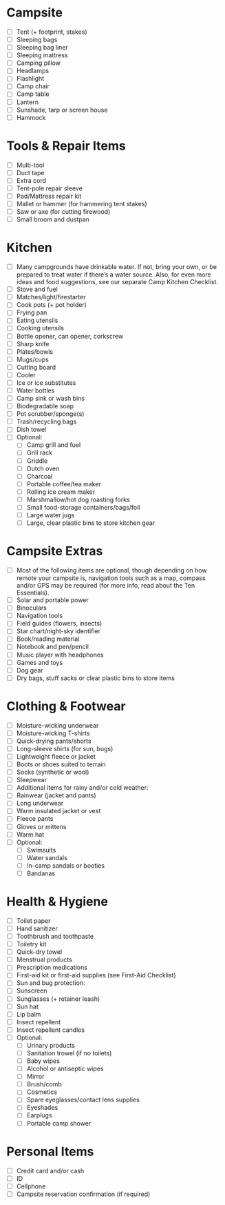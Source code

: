 # Campsite
- [ ] Tent (+ footprint, stakes)
- [ ] Sleeping bags
- [ ] Sleeping bag liner
- [ ] Sleeping mattress
- [ ] Camping pillow
- [ ] Headlamps
- [ ] Flashlight
- [ ] Camp chair
- [ ] Camp table
- [ ] Lantern
- [ ] Sunshade, tarp or screen house
- [ ] Hammock

# Tools & Repair Items
- [ ] Multi-tool
- [ ] Duct tape
- [ ] Extra cord
- [ ] Tent-pole repair sleeve
- [ ] Pad/Mattress repair kit
- [ ] Mallet or hammer (for hammering tent stakes)
- [ ] Saw or axe (for cutting firewood)
- [ ] Small broom and dustpan

# Kitchen
- [ ] Many campgrounds have drinkable water. If not, bring your own, or be prepared to treat water if there’s a water source. Also, for even more ideas and food suggestions, see our separate Camp Kitchen Checklist.
- [ ] Stove and fuel
- [ ] Matches/light/firestarter
- [ ] Cook pots (+ pot holder)
- [ ] Frying pan
- [ ] Eating utensils
- [ ] Cooking utensils
- [ ] Bottle opener, can opener, corkscrew
- [ ] Sharp knife
- [ ] Plates/bowls
- [ ] Mugs/cups
- [ ] Cutting board
- [ ] Cooler
- [ ] Ice or ice substitutes
- [ ] Water bottles
- [ ] Camp sink or wash bins
- [ ] Biodegradable soap
- [ ] Pot scrubber/sponge(s)
- [ ] Trash/recycling bags
- [ ] Dish towel
- [ ] Optional:
  - [ ] Camp grill and fuel
  - [ ] Grill rack
  - [ ] Griddle
  - [ ] Dutch oven
  - [ ] Charcoal
  - [ ] Portable coffee/tea maker
  - [ ] Rolling ice cream maker
  - [ ] Marshmallow/hot dog roasting forks
  - [ ] Small food-storage containers/bags/foil
  - [ ] Large water jugs
  - [ ] Large, clear plastic bins to store kitchen gear

# Campsite Extras
- [ ] Most of the following items are optional, though depending on how remote your campsite is, navigation tools such as a map, compass and/or GPS may be required (for more info, read about the Ten Essentials).
- [ ] Solar and portable power
- [ ] Binoculars
- [ ] Navigation tools
- [ ] Field guides (flowers, insects)
- [ ] Star chart/night-sky identifier
- [ ] Book/reading material
- [ ] Notebook and pen/pencil
- [ ] Music player with headphones
- [ ] Games and toys
- [ ] Dog gear
- [ ] Dry bags, stuff sacks or clear plastic bins to store items

# Clothing & Footwear
- [ ] Moisture-wicking underwear
- [ ] Moisture-wicking T-shirts
- [ ] Quick-drying pants/shorts
- [ ] Long-sleeve shirts (for sun, bugs)
- [ ] Lightweight fleece or jacket
- [ ] Boots or shoes suited to terrain
- [ ] Socks (synthetic or wool)
- [ ] Sleepwear
- [ ] Additional items for rainy and/or cold weather:
- [ ] Rainwear (jacket and pants)
- [ ] Long underwear
- [ ] Warm insulated jacket or vest
- [ ] Fleece pants
- [ ] Gloves or mittens
- [ ] Warm hat
- [ ] Optional:
  - [ ] Swimsuits
  - [ ] Water sandals
  - [ ] In-camp sandals or booties
  - [ ] Bandanas

# Health & Hygiene
- [ ] Toilet paper
- [ ] Hand sanitizer
- [ ] Toothbrush and toothpaste
- [ ] Toiletry kit
- [ ] Quick-dry towel
- [ ] Menstrual products
- [ ] Prescription medications
- [ ] First-aid kit or first-aid supplies (see First-Aid Checklist)
- [ ] Sun and bug protection:
- [ ] Sunscreen
- [ ] Sunglasses (+ retainer leash)
- [ ] Sun hat
- [ ] Lip balm
- [ ] Insect repellent
- [ ] Insect repellent candles
- [ ] Optional:
  - [ ] Urinary products
  - [ ] Sanitation trowel (if no toilets)
  - [ ] Baby wipes
  - [ ] Alcohol or antiseptic wipes
  - [ ] Mirror
  - [ ] Brush/comb
  - [ ] Cosmetics
  - [ ] Spare eyeglasses/contact lens supplies
  - [ ] Eyeshades
  - [ ] Earplugs
  - [ ] Portable camp shower

# Personal Items
- [ ] Credit card and/or cash
- [ ] ID
- [ ] Cellphone
- [ ] Campsite reservation confirmation (if required)
